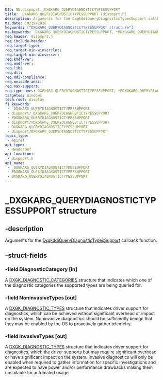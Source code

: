 ```yaml
---
UID: NS:dispmprt._DXGKARG_QUERYDIAGNOSTICTYPESSUPPORT
title: _DXGKARG_QUERYDIAGNOSTICTYPESSUPPORT (dispmprt.h)
description: Arguments for the DxgkddiQueryDiagnosticTypesSupport callback function.
ms.date: 10/19/2018
keywords: ["DXGKARG_QUERYDIAGNOSTICTYPESSUPPORT structure"]
ms.keywords: _DXGKARG_QUERYDIAGNOSTICTYPESSUPPORT, *PDXGKARG_QUERYDIAGNOSTICTYPESSUPPORT, DXGKARG_QUERYDIAGNOSTICTYPESSUPPORT,
req.header: dispmprt.h
req.include-header: 
req.target-type: 
req.target-min-winverclnt: 
req.target-min-winversvr: 
req.kmdf-ver: 
req.umdf-ver: 
req.lib: 
req.dll: 
req.ddi-compliance: 
req.unicode-ansi: 
req.max-support: 
req.typenames: DXGKARG_QUERYDIAGNOSTICTYPESSUPPORT, *PDXGKARG_QUERYDIAGNOSTICTYPESSUPPORT
targetos: Windows
tech.root: display
f1_keywords:
 - _DXGKARG_QUERYDIAGNOSTICTYPESSUPPORT
 - dispmprt/_DXGKARG_QUERYDIAGNOSTICTYPESSUPPORT
 - PDXGKARG_QUERYDIAGNOSTICTYPESSUPPORT
 - dispmprt/PDXGKARG_QUERYDIAGNOSTICTYPESSUPPORT
 - DXGKARG_QUERYDIAGNOSTICTYPESSUPPORT
 - dispmprt/DXGKARG_QUERYDIAGNOSTICTYPESSUPPORT
topic_type:
 - apiref
api_type:
 - HeaderDef
api_location:
 - dispmprt.h
api_name:
 - _DXGKARG_QUERYDIAGNOSTICTYPESSUPPORT
 - PDXGKARG_QUERYDIAGNOSTICTYPESSUPPORT
 - DXGKARG_QUERYDIAGNOSTICTYPESSUPPORT
---
```


# _DXGKARG_QUERYDIAGNOSTICTYPESSUPPORT structure


## -description

Arguments for the [DxgkddiQueryDiagnosticTypesSupport](nc-dispmprt-dxgkddi_querydiagnostictypessupport.md) callback function.

## -struct-fields

### -field DiagnosticCategory [in]

A [DXGK_DIAGNOSTIC_CATEGORIES](ns-dispmprt-_dxgk_diagnostic_categories.md) structure that indicates which one of the diagnostic categories the supported types are being queried for.

### -field NoninvasiveTypes [out]

A [DXGK_DIAGNOSTIC_TYPES](ns-dispmprt-_dxgk_diagnostic_types.md) structure that indicates driver support for diagnostics, which can be achieved without significant overhead or impact on the system. Noninvasive diagnostics should be sufficiently benign that they may be enabled by the OS to proactively gather telemetry.

### -field InvasiveTypes [out]

A [DXGK_DIAGNOSTIC_TYPES](ns-dispmprt-_dxgk_diagnostic_types.md) structure that indicates driver support for diagnostics, which the driver supports but may require significant overhead or have significant impact on the system. Invasive diagnostics will only be enabled when required to gather information for specific investigations and are expected to have power and/or performance drawbacks making them unsuitable for automated usage.


